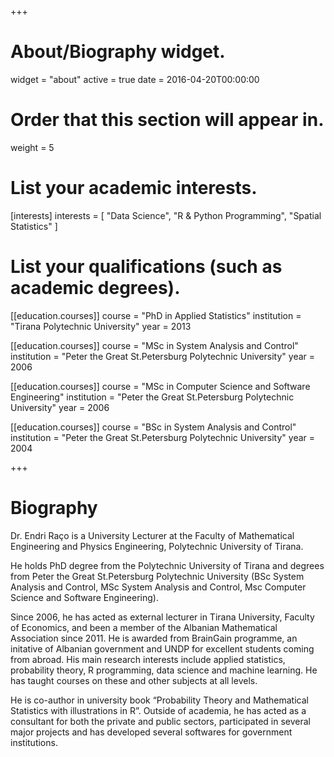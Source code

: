 +++
# About/Biography widget.
widget = "about"
active = true
date = 2016-04-20T00:00:00

# Order that this section will appear in.
weight = 5

# List your academic interests.
[interests]
  interests = [
    "Data Science",
    "R & Python Programming",
    "Spatial Statistics"
  ]

# List your qualifications (such as academic degrees).
[[education.courses]]
  course = "PhD in Applied Statistics"
  institution = "Tirana Polytechnic University"
  year = 2013

[[education.courses]]
  course = "MSc in System Analysis and Control"
  institution = "Peter the Great St.Petersburg Polytechnic University"
  year = 2006
  
[[education.courses]]
  course = "MSc in Computer Science and Software Engineering"
  institution = "Peter the Great St.Petersburg Polytechnic University"
  year = 2006  

[[education.courses]]
  course = "BSc in System Analysis and Control"
  institution = "Peter the Great St.Petersburg Polytechnic University"
  year = 2004
 
+++

# Biography

Dr. Endri Raço is a University Lecturer at the Faculty of Mathematical Engineering and Physics Engineering, Polytechnic University of Tirana. 

He holds PhD degree from the Polytechnic University of Tirana  and degrees from Peter the Great St.Petersburg Polytechnic University (BSc System Analysis and Control, MSc System Analysis and Control, Msc Computer Science and Software Engineering). 

Since 2006, he has acted as external lecturer in Tirana University, Faculty of Economics, and been a member of the Albanian Mathematical Association since 2011.  He is awarded from BrainGain programme, an initative of Albanian government and UNDP for excellent students coming from abroad. His main research interests include applied statistics, probability theory, R programming, data science and machine learning. He has taught courses on these and other subjects at all levels. 

He is co-author in university book “Probability Theory and Mathematical Statistics with illustrations in R”. Outside of academia, he has acted as a consultant for both the private and public sectors, participated in several major projects and has developed several softwares for government institutions.
